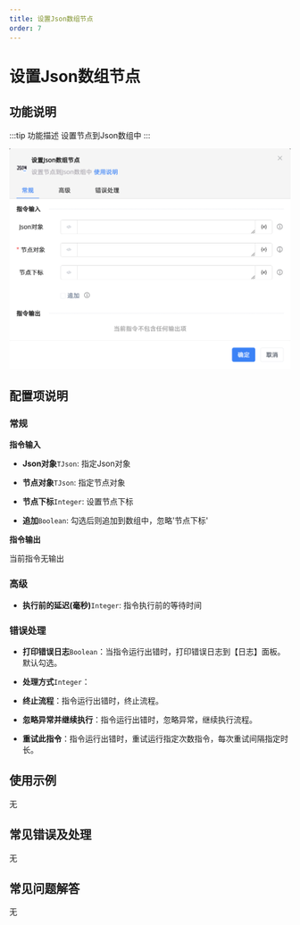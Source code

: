 ```yaml
---
title: 设置Json数组节点
order: 7
---
```


# 设置Json数组节点

## 功能说明

:::tip 功能描述
设置节点到Json数组中
:::

![设置Json数组节点](../../../assets/设置Json数组节点_command.png)

## 配置项说明

### 常规

**指令输入**

- **Json对象**`TJson`: 指定Json对象

- **节点对象**`TJson`: 指定节点对象

- **节点下标**`Integer`: 设置节点下标

- **追加**`Boolean`: 勾选后则追加到数组中，忽略'节点下标'


**指令输出**

当前指令无输出

### 高级

- **执行前的延迟(毫秒)**`Integer`: 指令执行前的等待时间

### 错误处理

- **打印错误日志**`Boolean`：当指令运行出错时，打印错误日志到【日志】面板。默认勾选。

- **处理方式**`Integer`：

 - **终止流程**：指令运行出错时，终止流程。

 - **忽略异常并继续执行**：指令运行出错时，忽略异常，继续执行流程。

 - **重试此指令**：指令运行出错时，重试运行指定次数指令，每次重试间隔指定时长。

## 使用示例
无

## 常见错误及处理

无

## 常见问题解答

无

